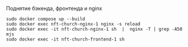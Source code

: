 Поднятие бэкенда, фронтенда и nginx
```
sudo docker compose up --build
sudo docker exec nft-church-nginx-1 nginx -s reload 
sudo docker exec -it nft-church-nginx-1 sh  |  nginx -T | grep -A50 mjs
sudo docker exec -it nft-church-frontend-1 sh
```
